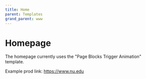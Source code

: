 ```yaml
---
title: Home
parent: Templates
grand_parent: www
---
```


# Homepage

The homepage currently uses the "Page Blocks Trigger Animation" template.

Example prod link: https://www.nu.edu